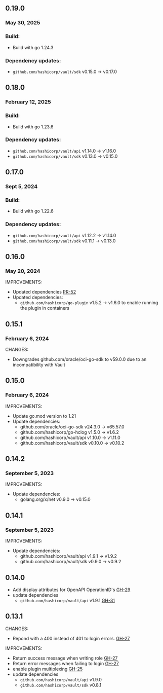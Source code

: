 ## 0.19.0
### May 30, 2025

### Build:
* Build with go 1.24.3

### Dependency updates:
* `github.com/hashicorp/vault/sdk` v0.15.0 -> v0.17.0

## 0.18.0
### February 12, 2025

### Build:
* Build with go 1.23.6

### Dependency updates:
* `github.com/hashicorp/vault/api` v1.14.0 -> v1.16.0
* `github.com/hashicorp/vault/sdk` v0.13.0 -> v0.15.0

## 0.17.0
### Sept 5, 2024


### Build:
* Build with go 1.22.6


### Dependency updates:
* `github.com/hashicorp/vault/api` v1.12.2 -> v1.14.0
* `github.com/hashicorp/vault/sdk` v0.11.1 -> v0.13.0


## 0.16.0
### May 20, 2024

IMPROVEMENTS:
* Updated dependencies [PR-52](https://github.com/hashicorp/vault-plugin-auth-oci/pull/52)
* Updated dependencies:
  * `github.com/hashicorp/go-plugin` v1.5.2 -> v1.6.0 to enable running the plugin in containers

## 0.15.1
### February 6, 2024

CHANGES:
* Downgrades github.com/oracle/oci-go-sdk to v59.0.0 due to an incompatibility with Vault

## 0.15.0
### February 6, 2024

IMPROVEMENTS:
* Update go.mod version to 1.21
* Update dependencies:
  * github.com/oracle/oci-go-sdk v24.3.0 -> v65.57.0
  * github.com/hashicorp/go-hclog v1.5.0 -> v1.6.2
  * github.com/hashicorp/vault/api v1.10.0 -> v1.11.0
  * github.com/hashicorp/vault/sdk v0.10.0 -> v0.10.2

## 0.14.2
### September 5, 2023

IMPROVEMENTS:
* Update dependencies:
  * golang.org/x/net v0.9.0 -> v0.15.0

## 0.14.1
### September 5, 2023

IMPROVEMENTS:
* Update dependencies:
  * github.com/hashicorp/vault/api v1.9.1 -> v1.9.2
  * github.com/hashicorp/vault/sdk v0.9.0 -> v0.9.2

## 0.14.0

* Add display attributes for OpenAPI OperationID's [GH-29](https://github.com/hashicorp/vault-plugin-auth-oci/pull/29)
* update dependencies
  * `github.com/hashicorp/vault/api` v1.9.1 [GH-31](https://github.com/hashicorp/vault-plugin-auth-oci/pull/31)

## 0.13.1

CHANGES:
* Repond with a 400 instead of 401 to login errors. [GH-27](https://github.com/hashicorp/vault-plugin-auth-oci/pull/27)

IMPROVEMENTS:

* Return success message when writing role [GH-27](https://github.com/hashicorp/vault-plugin-auth-oci/pull/27)
* Return error messages when failing to login [GH-27](https://github.com/hashicorp/vault-plugin-auth-oci/pull/27)
* enable plugin multiplexing [GH-25](https://github.com/hashicorp/vault-plugin-auth-oci/pull/25)
* update dependencies
  * `github.com/hashicorp/vault/api` v1.9.0
  * `github.com/hashicorp/vault/sdk` v0.8.1
